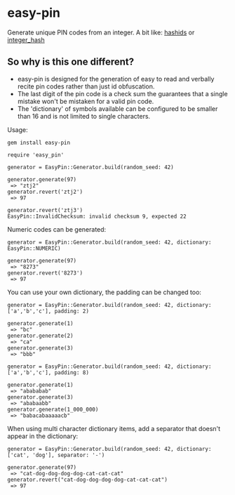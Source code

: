 # easy-pin
Generate unique PIN codes from an integer.
A bit like: [hashids](hashids.org)
or [integer_hash](github.com/icehero/integer_hash)

## So why is this one different?
* easy-pin is designed for the generation of easy to read and verbally recite
  pin codes rather than just id obfuscation.
* The last digit of the pin code is a check sum the guarantees that a single
  mistake won't be mistaken for a valid pin code.
* The 'dictionary' of symbols available can be configured to be smaller than
  16 and is not limited to single characters.

Usage:
```
gem install easy-pin
```

```
require 'easy_pin'

generator = EasyPin::Generator.build(random_seed: 42)

generator.generate(97)
 => "ztj2"
generator.revert('ztj2')
 => 97

generator.revert('ztj3')
EasyPin::InvalidChecksum: invalid checksum 9, expected 22
```

Numeric codes can be generated:
```
generator = EasyPin::Generator.build(random_seed: 42, dictionary: EasyPin::NUMERIC)

generator.generate(97)
 => "8273"
generator.revert('8273')
 => 97
```

You can use your own dictionary, the padding can be changed too:
```
generator = EasyPin::Generator.build(random_seed: 42, dictionary: ['a','b','c'], padding: 2)

generator.generate(1)
 => "bc"
generator.generate(2)
 => "ca"
generator.generate(3)
 => "bbb"

generator = EasyPin::Generator.build(random_seed: 42, dictionary: ['a','b','c'], padding: 8)

generator.generate(1)
 => "abababab"
generator.generate(3)
 => "ababaabb"
generator.generate(1_000_000)
 => "babacabaaaaacb"
```

When using multi character dictionary items, add a separator that doesn't appear in the dictionary:
```
generator = EasyPin::Generator.build(random_seed: 42, dictionary: ['cat', 'dog'], separator: '-')

generator.generate(97)
 => "cat-dog-dog-dog-dog-cat-cat-cat"
generator.revert("cat-dog-dog-dog-dog-cat-cat-cat")
 => 97
```

